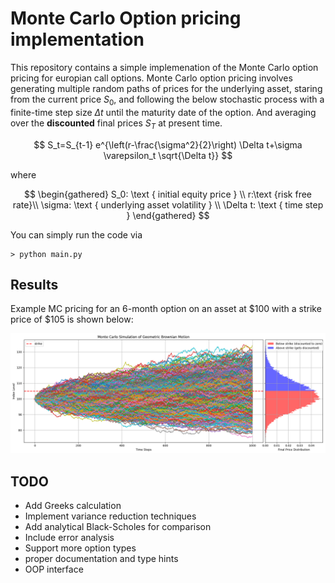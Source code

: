 # Monte Carlo Option pricing implementation

This repository contains a simple implemenation of the Monte Carlo option pricing for europian call options. Monte Carlo option pricing involves generating multiple random paths of prices for the underlying asset, staring from the current price $S_0$, and following the below stochastic process with a finite-time step size $\Delta t$ until the maturity date of the option. And averaging over the **discounted** final prices $S_T$ at present time.

$$
S_t=S_{t-1} e^{\left(r-\frac{\sigma^2}{2}\right) \Delta t+\sigma \varepsilon_t \sqrt{\Delta t}}
$$

where

$$
    \begin{gathered}
    S_0: \text { initial equity price } \\
    r:\text {risk free rate}\\
    \sigma: \text { underlying asset volatility } \\
    \Delta t: \text { time step }
    \end{gathered}
$$

You can simply run the code via
```
> python main.py
```

## Results

Example MC pricing for an 6-month option on an asset at $100 with a strike price of $105 is shown below:

![gbm-with-dist](./gbm_with_dist.png)


## TODO

- Add Greeks calculation
- Implement variance reduction techniques
- Add analytical Black-Scholes for comparison
- Include error analysis
- Support more option types
- proper documentation and type hints
- OOP interface